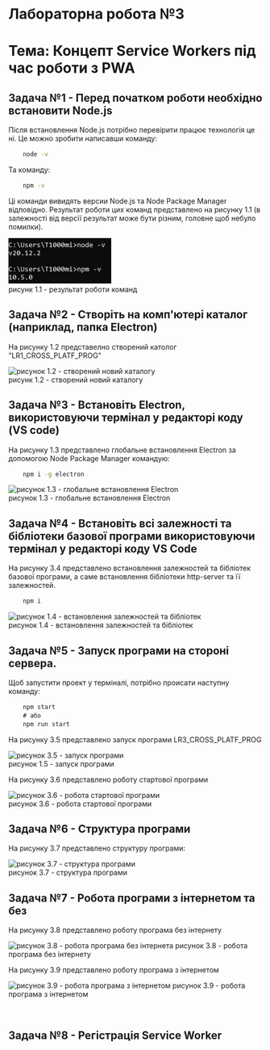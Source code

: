 # Лабораторна робота №3

# Тема: Концепт Service Workers під час роботи з PWA

## Задача №1 - Перед початком роботи необхідно встановити Node.js

Після встановлення Node.js потрібно перевірити працює технологія це ні. Це можно зробити написавши команду:
``` cmd
    node -v
```

Та команду:

``` cmd
    npm -v
```

Ці команди вивидять версии Node.js та Node Package Manager відповідно. Результат роботи цих команд представлено на рисунку 1.1 (в залежності від версії результат може бути різним, головне щоб небуло помилки).

![рисунок 1.1 - результат роботи команд](./images/1.jpg)
<br/>рисунк 1.1 - результат роботи команд

## Задача №2 - Створіть на комп'ютері каталог (наприклад, папка Electron)

На рисунку 1.2 представелно створений католог "LR1_CROSS_PLATF_PROG"

![рисунок 1.2 - створений новий каталогу](./images/2.jpg)
<br/>
рисунк 1.2 - створений новий каталогу

## Задача №3 - Встановіть Electron, використовуючи термінал у редакторі коду (VS code)

На рисунку 1.3 представлено глобальне встановлення Electron за допомогою Node Package Manager командую:

``` cmd
    npm i -g electron
```

![рисунок 1.3 - глобальне встановлення Electron](./images/)
<br/>
рисунок 1.3 - глобальне встановлення Electron




## Задача №4 - Встановіть всі залежності та бібліотеки базової програми використовуючи термінал у редакторі коду VS Code

На рисунку 3.4 представлено встановлення залежностей та бібліотек базової програми, а саме встановлення бібліотеки http-server та її залежностей.

``` cmd
    npm i
```

![рисунок 1.4 - встановлення залежностей та бібліотек](./images/)
<br/>
рисунок 1.4 - встановлення залежностей та бібліотек

## Задача №5 - Запуск програми на стороні сервера.

Щоб запустити проект у терміналі, потрібно происати наступну команду:

``` cmd
    npm start
    # або
    npm run start
```

На рисунку 3.5 представлено запуск програми LR3_CROSS_PLATF_PROG

![рисунок 3.5 - запуск програми](./images/)
<br/>
рисунок 1.5 - запуск програми

На рисунку 3.6 представлено роботу стартової програми

![рисунок 3.6 - робота стартової програми](./images/)
<br/>
рисунок 3.6 - робота стартової програми

## Задача №6 - Структура програми

На рисунку 3.7 представлено структуру програми:

![рисунок 3.7 - структура програми](./images/)
<br/>
рисунок 3.7 - структура програми

## Задача №7 - Робота програми з інтернетом та без

На рисунку 3.8 представлено роботу програма без інтернету

![рисунок 3.8 - робота програма без інтернета](./images/)
рисунок 3.8 - робота програма без інтернету

На рисунку 3.9 представлено роботу програма з інтернетом

![рисунок 3.9 - робота програма з інтернетом](./images/)
рисунок 3.9 - робота програма з інтернетом

<br/>

## Задача №8 - Регістрація Service Worker
